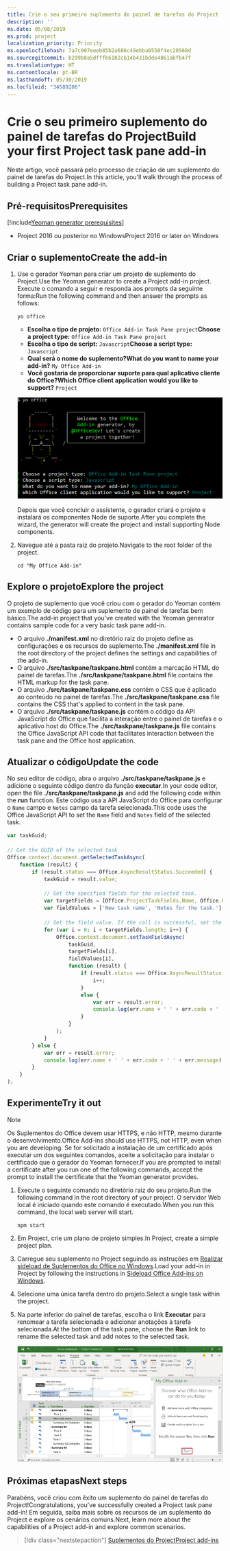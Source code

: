 ```yaml
---
title: Crie o seu primeiro suplemento do painel de tarefas do Project
description: ''
ms.date: 05/08/2019
ms.prod: project
localization_priority: Priority
ms.openlocfilehash: 7a7c907eeeb85b2a686c49ebba0558f4ec20568d
ms.sourcegitcommit: b299b8a5dfffb6102cb14b431bdde4861abfb47f
ms.translationtype: HT
ms.contentlocale: pt-BR
ms.lasthandoff: 05/30/2019
ms.locfileid: "34589206"
---
```

# <a name="build-your-first-project-task-pane-add-in"></a><span data-ttu-id="52fae-102">Crie o seu primeiro suplemento do painel de tarefas do Project</span><span class="sxs-lookup"><span data-stu-id="52fae-102">Build your first Project task pane add-in</span></span>

<span data-ttu-id="52fae-103">Neste artigo, você passará pelo processo de criação de um suplemento do painel de tarefas do Project.</span><span class="sxs-lookup"><span data-stu-id="52fae-103">In this article, you'll walk through the process of building a Project task pane add-in.</span></span>

## <a name="prerequisites"></a><span data-ttu-id="52fae-104">Pré-requisitos</span><span class="sxs-lookup"><span data-stu-id="52fae-104">Prerequisites</span></span>

[!include[Yeoman generator prerequisites](../includes/quickstart-yo-prerequisites.md)]

- <span data-ttu-id="52fae-105">Project 2016 ou posterior no Windows</span><span class="sxs-lookup"><span data-stu-id="52fae-105">Project 2016 or later on Windows</span></span>

## <a name="create-the-add-in"></a><span data-ttu-id="52fae-106">Criar o suplemento</span><span class="sxs-lookup"><span data-stu-id="52fae-106">Create the add-in</span></span>

1. <span data-ttu-id="52fae-107">Use o gerador Yeoman para criar um projeto de suplemento do Project.</span><span class="sxs-lookup"><span data-stu-id="52fae-107">Use the Yeoman generator to create a Project add-in project.</span></span> <span data-ttu-id="52fae-108">Execute o comando a seguir e responda aos prompts da seguinte forma:</span><span class="sxs-lookup"><span data-stu-id="52fae-108">Run the following command and then answer the prompts as follows:</span></span>

    ```command&nbsp;line
    yo office
    ```

    - <span data-ttu-id="52fae-109">**Escolha o tipo de projeto:** `Office Add-in Task Pane project`</span><span class="sxs-lookup"><span data-stu-id="52fae-109">**Choose a project type:** `Office Add-in Task Pane project`</span></span>
    - <span data-ttu-id="52fae-110">**Escolha o tipo de script:** `Javascript`</span><span class="sxs-lookup"><span data-stu-id="52fae-110">**Choose a script type:** `Javascript`</span></span>
    - <span data-ttu-id="52fae-111">**Qual será o nome do suplemento?**</span><span class="sxs-lookup"><span data-stu-id="52fae-111">**What do you want to name your add-in?**</span></span> `My Office Add-in`
    - <span data-ttu-id="52fae-112">**Você gostaria de proporcionar suporte para qual aplicativo cliente do Office?**</span><span class="sxs-lookup"><span data-stu-id="52fae-112">**Which Office client application would you like to support?**</span></span> `Project`

    ![Uma captura de tela dos prompts e respostas do gerador Yeoman](../images/yo-office-project.png)
    
    <span data-ttu-id="52fae-114">Depois que você concluir o assistente, o gerador criará o projeto e instalará os componentes Node de suporte.</span><span class="sxs-lookup"><span data-stu-id="52fae-114">After you complete the wizard, the generator will create the project and install supporting Node components.</span></span>
    
2. <span data-ttu-id="52fae-115">Navegue até a pasta raiz do projeto.</span><span class="sxs-lookup"><span data-stu-id="52fae-115">Navigate to the root folder of the project.</span></span>

    ```command&nbsp;line
    cd "My Office Add-in"
    ```

## <a name="explore-the-project"></a><span data-ttu-id="52fae-116">Explore o projeto</span><span class="sxs-lookup"><span data-stu-id="52fae-116">Explore the project</span></span>

<span data-ttu-id="52fae-117">O projeto de suplemento que você criou com o gerador do Yeoman contém um exemplo de código para um suplemento de painel de tarefas bem básico.</span><span class="sxs-lookup"><span data-stu-id="52fae-117">The add-in project that you've created with the Yeoman generator contains sample code for a very basic task pane add-in.</span></span> 

- <span data-ttu-id="52fae-118">O arquivo **./manifest.xml** no diretório raiz do projeto define as configurações e os recursos do suplemento.</span><span class="sxs-lookup"><span data-stu-id="52fae-118">The **./manifest.xml** file in the root directory of the project defines the settings and capabilities of the add-in.</span></span>
- <span data-ttu-id="52fae-119">O arquivo **./src/taskpane/taskpane.html** contém a marcação HTML do painel de tarefas.</span><span class="sxs-lookup"><span data-stu-id="52fae-119">The **./src/taskpane/taskpane.html** file contains the HTML markup for the task pane.</span></span>
- <span data-ttu-id="52fae-120">O arquivo **./src/taskpane/taskpane.css** contém o CSS que é aplicado ao conteúdo no painel de tarefas.</span><span class="sxs-lookup"><span data-stu-id="52fae-120">The **./src/taskpane/taskpane.css** file contains the CSS that's applied to content in the task pane.</span></span>
- <span data-ttu-id="52fae-121">O arquivo **./src/taskpane/taskpane.js** contém o código da API JavaScript do Office que facilita a interação entre o painel de tarefas e o aplicativo host do Office.</span><span class="sxs-lookup"><span data-stu-id="52fae-121">The **./src/taskpane/taskpane.js** file contains the Office JavaScript API code that facilitates interaction between the task pane and the Office host application.</span></span>

## <a name="update-the-code"></a><span data-ttu-id="52fae-122">Atualizar o código</span><span class="sxs-lookup"><span data-stu-id="52fae-122">Update the code</span></span>

<span data-ttu-id="52fae-123">No seu editor de código, abra o arquivo **./src/taskpane/taskpane.js** e adicione o seguinte código dentro da função **executar**.</span><span class="sxs-lookup"><span data-stu-id="52fae-123">In your code editor, open the file **./src/taskpane/taskpane.js** and add the following code within the **run** function.</span></span> <span data-ttu-id="52fae-124">Este código usa a API JavaScript do Office para configurar o `Name` campo e `Notes` campo da tarefa selecionada.</span><span class="sxs-lookup"><span data-stu-id="52fae-124">This code uses the Office JavaScript API to set the `Name` field and `Notes` field of the selected task.</span></span>

```js
var taskGuid;

// Get the GUID of the selected task
Office.context.document.getSelectedTaskAsync(
    function (result) {
        if (result.status === Office.AsyncResultStatus.Succeeded) {
            taskGuid = result.value;

            // Set the specified fields for the selected task.
            var targetFields = [Office.ProjectTaskFields.Name, Office.ProjectTaskFields.Notes];
            var fieldValues = ['New task name', 'Notes for the task.'];

            // Set the field value. If the call is successful, set the next field.
            for (var i = 0; i < targetFields.length; i++) {
                Office.context.document.setTaskFieldAsync(
                    taskGuid,
                    targetFields[i],
                    fieldValues[i],
                    function (result) {
                        if (result.status === Office.AsyncResultStatus.Succeeded) {
                            i++;
                        }
                        else {
                            var err = result.error;
                            console.log(err.name + ' ' + err.code + ' ' + err.message);
                        }
                    }
                );
            }
        } else {
            var err = result.error;
            console.log(err.name + ' ' + err.code + ' ' + err.message);
        }
    }
);
```

## <a name="try-it-out"></a><span data-ttu-id="52fae-125">Experimente</span><span class="sxs-lookup"><span data-stu-id="52fae-125">Try it out</span></span>

> [!NOTE]
> <span data-ttu-id="52fae-126">Os Suplementos do Office devem usar HTTPS, e não HTTP, mesmo durante o desenvolvimento.</span><span class="sxs-lookup"><span data-stu-id="52fae-126">Office Add-ins should use HTTPS, not HTTP, even when you are developing.</span></span> <span data-ttu-id="52fae-127">Se for solicitado a instalação de um certificado após executar um dos seguintes comandos, aceite a solicitação para instalar o certificado que o gerador do Yeoman fornecer.</span><span class="sxs-lookup"><span data-stu-id="52fae-127">If you are prompted to install a certificate after you run one of the following commands, accept the prompt to install the certificate that the Yeoman generator provides.</span></span>

1. <span data-ttu-id="52fae-128">Execute o seguinte comando no diretório raiz do seu projeto.</span><span class="sxs-lookup"><span data-stu-id="52fae-128">Run the following command in the root directory of your project.</span></span> <span data-ttu-id="52fae-129">O servidor Web local é iniciado quando este comando é executado.</span><span class="sxs-lookup"><span data-stu-id="52fae-129">When you run this command, the local web server will start.</span></span>

    ```command&nbsp;line
    npm start
    ```

2. <span data-ttu-id="52fae-130">Em Project, crie um plano de projeto simples.</span><span class="sxs-lookup"><span data-stu-id="52fae-130">In Project, create a simple project plan.</span></span>

3. <span data-ttu-id="52fae-131">Carregue seu suplemento no Project seguindo as instruções em [Realizar sideload de Suplementos do Office no Windows](../testing/create-a-network-shared-folder-catalog-for-task-pane-and-content-add-ins.md).</span><span class="sxs-lookup"><span data-stu-id="52fae-131">Load your add-in in Project by following the instructions in [Sideload Office Add-ins on Windows](../testing/create-a-network-shared-folder-catalog-for-task-pane-and-content-add-ins.md).</span></span>

4. <span data-ttu-id="52fae-132">Selecione uma única tarefa dentro do projeto.</span><span class="sxs-lookup"><span data-stu-id="52fae-132">Select a single task within the project.</span></span>

5. <span data-ttu-id="52fae-133">Na parte inferior do painel de tarefas, escolha o link **Executar** para renomear a tarefa selecionada e adicionar anotações à tarefa selecionada.</span><span class="sxs-lookup"><span data-stu-id="52fae-133">At the bottom of the task pane, choose the **Run** link to rename the selected task and add notes to the selected task.</span></span>

    ![Captura de tela do aplicativo Project com o suplemento do painel de tarefas carregado](../images/project-quickstart-addin-1.png)

## <a name="next-steps"></a><span data-ttu-id="52fae-135">Próximas etapas</span><span class="sxs-lookup"><span data-stu-id="52fae-135">Next steps</span></span>

<span data-ttu-id="52fae-136">Parabéns, você criou com êxito um suplemento do painel de tarefas do Project!</span><span class="sxs-lookup"><span data-stu-id="52fae-136">Congratulations, you've successfully created a Project task pane add-in!</span></span> <span data-ttu-id="52fae-137">Em seguida, saiba mais sobre os recursos de um suplemento do Project e explore os cenários comuns.</span><span class="sxs-lookup"><span data-stu-id="52fae-137">Next, learn more about the capabilities of a Project add-in and explore common scenarios.</span></span>

> [!div class="nextstepaction"]
> [<span data-ttu-id="52fae-138">Suplementos do Project</span><span class="sxs-lookup"><span data-stu-id="52fae-138">Project add-ins</span></span>](../project/project-add-ins.md)

